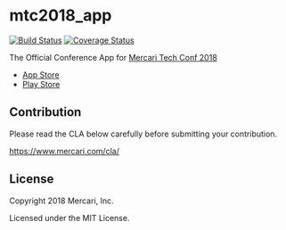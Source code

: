 # mtc2018_app

[![Build Status](https://travis-ci.org/mercari/mtc2018-app.svg?branch=master)](https://travis-ci.org/mercari/mtc2018-app)
[![Coverage Status](https://coveralls.io/repos/github/mercari/mtc2018-app/badge.svg?branch=master)](https://coveralls.io/github/mercari/mtc2018-app?branch=master)

The Official Conference App for [Mercari Tech Conf 2018](https://techconf.mercari.com)

- [App Store](https://itunes.apple.com/jp/app/mercari-tech-conf/id1435143820?mt=8)
- [Play Store](https://play.google.com/store/apps/details?id=com.mercari.techconf.app)

## Contribution

Please read the CLA below carefully before submitting your contribution.

https://www.mercari.com/cla/

## License

Copyright 2018 Mercari, Inc.

Licensed under the MIT License.
